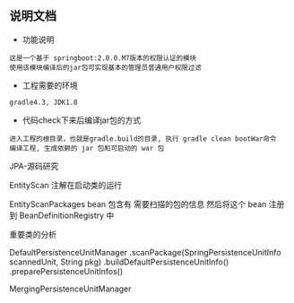 ## 说明文档

* 功能说明
```
这是一个基于 springboot:2.0.0.M7版本的权限认证的模块
使用该模块编译后的jar包可实现基本的管理员普通用户权限过滤
```
* 工程需要的环境
```
gradle4.3, JDK1.8
```
* 代码check下来后编译jar包的方式
```
进入工程的根目录，也就是gradle.build的目录, 执行 gradle clean bootWar命令
编译工程, 生成依赖的 jar 包和可启动的 war 包
```

JPA-源码研究

EntityScan 注解在启动类的运行

EntityScanPackages bean 包含有 需要扫描的包的信息
然后将这个 bean 注册到 BeanDefinitionRegistry 中

重要类的分析

DefaultPersistenceUnitManager
.scanPackage(SpringPersistenceUnitInfo scannedUnit, String pkg)
.buildDefaultPersistenceUnitInfo()
.preparePersistenceUnitInfos()

MergingPersistenceUnitManager
